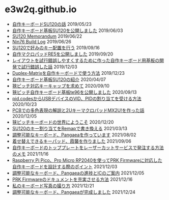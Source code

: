 # e3w2q.github.io

- [自作キーボードSU120の話](/1/) 2019/05/23
- [自作キーボード基板SU120を公開しました](/2/) 2019/06/03
- [SU120 Memorandum](/3/)  2019/06/22
- [Nin76 Build Log](/4/)  2019/06/26
- [SU120で好みのキー配置を行う](/5/)  2019/09/16
- [自作マクロパッドRE5を公開しました](/6/)  2019/09/20
- [レイアウトを試行錯誤しやすくするために作った自作キーボード用基板の開発で試行錯誤した話](/7/)  2019/12/03
- [Duplex-Matrixを自作キーボードで使う方法](/8/)  2019/12/23
- [自作キーボード基板SU120の紹介](/9/)  2020/04/07
- [狹ピッチ対応キーキャップを求めて](/10/)  2020/09/10
- [狹ピッチ自作キーボード基板te96を公開しました](/11/)  2020/09/13
- [pid.codesからUSBデバイスのVID、PIDの割り当てを受ける方法](/12/)  2020/10/23
- [PCBでの多色表現の解説と2UキーマクロパッドMX2U!を作った話](/13/)  2020/12/05
- [狭ピッチキーボードの世界にようこそ](/14/)  2020/12/20
- [SU120のキー割り当てをRemapで書き換える](/15/)  2021/03/13
- [調整可能なキーボード、Pangaeaを作っています](/16/)  2021/08/02
- [着せ替えできるキーパッド、霞襲を作りました](/17/)  2021/09/06
- [自作キーボードのトッププレートをレーザーカットサービスで発注する方法のメモ](/18/)  2021/11/16
- [Raspberry Pi Pico、Pro Micro RP2040を使ってPRK Firmwareに対応した自作キーボードを設計する際のポイント](/19/)  2021/12/03
- [調整可能なキーボード、Pangaeaの進捗とICのご案内](/20/)  2021/12/05
- [PRK Firmwareのドキュメントを充実させる方法](/21/)  2021/12/16
- [私のキーボード写真の撮り方](/22/)  2021/12/21
- [調整可能なキーボード、Pangaeaが完成しました](/23/)  2021/12/24
